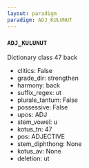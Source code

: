 ```yaml
---
layout: paradigm
paradigm: ADJ_KULUNUT
---
```

### ` ADJ_KULUNUT `

Dictionary class 47 back
* clitics: False
* grade_dir: strengthen
* harmony: back
* suffix_regex: ut
* plurale_tantum: False
* possessive: False
* upos: ADJ
* stem_vowel: u
* kotus_tn: 47
* pos: ADJECTIVE
* stem_diphthong: None
* kotus_av: None
* deletion: ut
